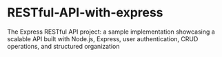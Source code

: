 # RESTful-API-with-express
The Express RESTful API project: a sample implementation showcasing a scalable API built with Node.js, Express, user authentication, CRUD operations, and structured organization
